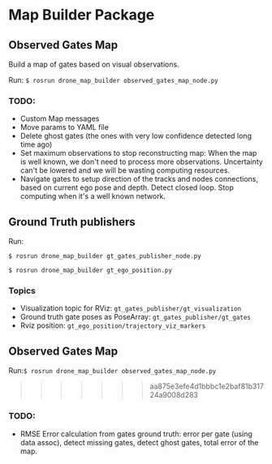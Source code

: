 # Map Builder Package
 
## Observed Gates Map

Build a map of gates based on visual observations.

Run:
`$ rosrun drone_map_builder observed_gates_map_node.py` 


### TODO: 
- Custom Map messages
- Move params to YAML file
- Delete ghost gates (the ones with very low confidence detected long time ago)
- Set maximum observations to stop reconstructing map: When the map is well known, we don't need to process more observations. Uncertainty can't be lowered and we will be wasting computing resources.
- Navigate gates to setup direction of the tracks and nodes connections, based on current ego pose and depth. Detect closed loop. Stop computing when it's a well known network.


## Ground Truth publishers

Run: 

`$ rosrun drone_map_builder gt_gates_publisher_node.py`

`$ rosrun drone_map_builder gt_ego_position.py`

### Topics

- Visualization topic for RViz: `gt_gates_publisher/gt_visualization`
- Ground truth gate poses as PoseArray: `gt_gates_publisher/gt_gates`
- Rviz position: `gt_ego_position/trajectory_viz_markers`
 
 
## Observed Gates Map

Run:`$ rosrun drone_map_builder observed_gates_map_node.py` 
>>>>>>> aa875e3efe4d1bbbc1e2baf81b31724a9008d283

### TODO:
- RMSE Error calculation from gates ground truth: error per gate (using data assoc), detect missing gates, detect ghost gates, total error of the map.  